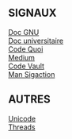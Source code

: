 ## SIGNAUX
[Doc GNU](https://www.gnu.org/software/libc/manual/html_node/Signal-Handling.html) \
[Doc universitaire](https://sites.uclouvain.be/SystInfo/notes/Theorie/html/Fichiers/fichiers-signaux.html) \
[Code Quoi](https://www.codequoi.com/envoyer-et-intercepter-un-signal-en-c/) \
[Medium](https://medium.com/@lannur-s/minitalk42-chapter-1-friends-secret-code-game-fea2169c067e) \
[Code Vault](https://www.youtube.com/watch?v=QD9YKSg3wCc&list=PLfqABt5AS4FmErobw8YyTwXDUE5nPH5lH&index=119) \
[Man Sigaction](https://man7.org/linux/man-pages/man2/sigaction.2.html)
## AUTRES
[Unicode](https://www.charset.org/utf-8) \
[Threads](https://medium.com/@jalal92/lets-discuss-threads-grab-a-coffee-ad4d4ebf7181)